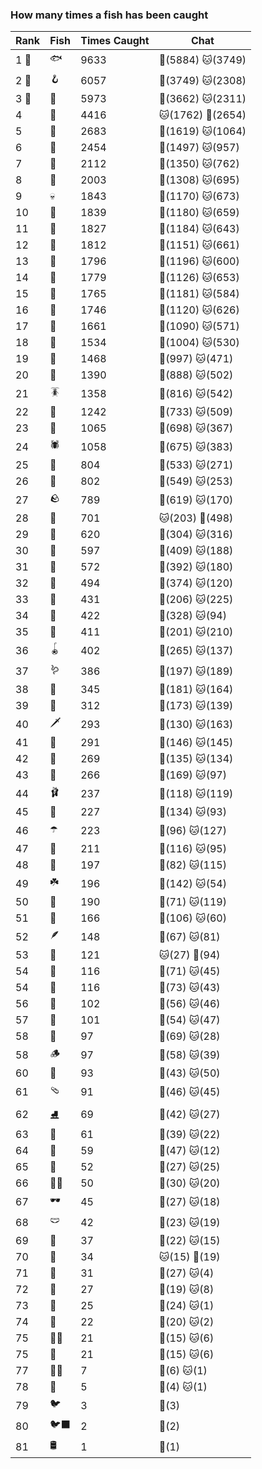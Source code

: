 ### How many times a fish has been caught
| Rank | Fish | Times Caught | Chat |
|------|------|-------------|------|
| 1 🥇  | 🐟 | 9633 | 🍞(5884)  🐱(3749) |
| 2 🥈  | 🪝 | 6057 | 🍞(3749)  🐱(2308) |
| 3 🥉  | 🎏 | 5973 | 🍞(3662)  🐱(2311) |
| 4  | 🐚 | 4416 | 🐱(1762)  🍞(2654) |
| 5  | 🦀 | 2683 | 🍞(1619)  🐱(1064) |
| 6  | 🐸 | 2454 | 🍞(1497)  🐱(957) |
| 7  | 🦐 | 2112 | 🍞(1350)  🐱(762) |
| 8  | 🐢 | 2003 | 🍞(1308)  🐱(695) |
| 9  | 💀 | 1843 | 🍞(1170)  🐱(673) |
| 10  | 🦑 | 1839 | 🍞(1180)  🐱(659) |
| 11  | 🦞 | 1827 | 🍞(1184)  🐱(643) |
| 12  | 🦪 | 1812 | 🍞(1151)  🐱(661) |
| 13  | 🐊 | 1796 | 🍞(1196)  🐱(600) |
| 14  | 🐬 | 1779 | 🍞(1126)  🐱(653) |
| 15  | 🐋 | 1765 | 🍞(1181)  🐱(584) |
| 16  | 🐙 | 1746 | 🍞(1120)  🐱(626) |
| 17  | 🧦 | 1661 | 🍞(1090)  🐱(571) |
| 18  | 🐠 | 1534 | 🍞(1004)  🐱(530) |
| 19  | 🐡 | 1468 | 🍞(997)  🐱(471) |
| 20  | 🪸 | 1390 | 🍞(888)  🐱(502) |
| 21  | 🪳 | 1358 | 🍞(816)  🐱(542) |
| 22  | 🌿 | 1242 | 🍞(733)  🐱(509) |
| 23  | 🐍 | 1065 | 🍞(698)  🐱(367) |
| 24  | 🕷️ | 1058 | 🍞(675)  🐱(383) |
| 25  | 🐌 | 804 | 🍞(533)  🐱(271) |
| 26  | 🧽 | 802 | 🍞(549)  🐱(253) |
| 27  | 🪨 | 789 | 🍞(619)  🐱(170) |
| 28  | 🦈 | 701 | 🐱(203)  🍞(498) |
| 29  | 🥫 | 620 | 🍞(304)  🐱(316) |
| 30  | 🐳 | 597 | 🍞(409)  🐱(188) |
| 31  | 🦕 | 572 | 🍞(392)  🐱(180) |
| 32  | 🍬 | 494 | 🍞(374)  🐱(120) |
| 33  | 👢 | 431 | 🍞(206)  🐱(225) |
| 34  | 🐉 | 422 | 🍞(328)  🐱(94) |
| 35  | 🦠 | 411 | 🍞(201)  🐱(210) |
| 36  | 🪀 | 402 | 🍞(265)  🐱(137) |
| 37  | 🪱 | 386 | 🍞(197)  🐱(189) |
| 38  | 🦭 | 345 | 🍞(181)  🐱(164) |
| 39  | 🍄 | 312 | 🍞(173)  🐱(139) |
| 40  | 🗡️ | 293 | 🍞(130)  🐱(163) |
| 41  | 🧤 | 291 | 🍞(146)  🐱(145) |
| 42  | 🦦 | 269 | 🍞(135)  🐱(134) |
| 43  | 🦎 | 266 | 🍞(169)  🐱(97) |
| 44  | 🩰 | 237 | 🍞(118)  🐱(119) |
| 45  | 🧸 | 227 | 🍞(134)  🐱(93) |
| 46  | ☂️ | 223 | 🍞(96)  🐱(127) |
| 47  | 🧊 | 211 | 🍞(116)  🐱(95) |
| 48  | 🥪 | 197 | 🍞(82)  🐱(115) |
| 49  | ☘️ | 196 | 🍞(142)  🐱(54) |
| 50  | 👟 | 190 | 🍞(71)  🐱(119) |
| 51  | 🧟 | 166 | 🍞(106)  🐱(60) |
| 52  | 🪶 | 148 | 🍞(67)  🐱(81) |
| 53  | 🎰 | 121 | 🐱(27)  🍞(94) |
| 54  | 🌹 | 116 | 🍞(71)  🐱(45) |
| 54  | 🐧 | 116 | 🍞(73)  🐱(43) |
| 56  | 👒 | 102 | 🍞(56)  🐱(46) |
| 57  | 🥒 | 101 | 🍞(54)  🐱(47) |
| 58  | 📱 | 97 | 🍞(69)  🐱(28) |
| 58  | 🪵 | 97 | 🍞(58)  🐱(39) |
| 60  | 🦆 | 93 | 🍞(43)  🐱(50) |
| 61  | 🩴 | 91 | 🍞(46)  🐱(45) |
| 62  | ⛸️ | 69 | 🍞(42)  🐱(27) |
| 63  | 🪼 | 61 | 🍞(39)  🐱(22) |
| 64  | 🦫 | 59 | 🍞(47)  🐱(12) |
| 65  | 🧃 | 52 | 🍞(27)  🐱(25) |
| 66  | 🧞‍♂ | 50 | 🍞(30)  🐱(20) |
| 67  | 🕶️ | 45 | 🍞(27)  🐱(18) |
| 68  | 🩲 | 42 | 🍞(23)  🐱(19) |
| 69  | 👑 | 37 | 🍞(22)  🐱(15) |
| 70  | 🧣 | 34 | 🐱(15)  🍞(19) |
| 71  | 🎱 | 31 | 🍞(27)  🐱(4) |
| 72  | 🧵 | 27 | 🍞(19)  🐱(8) |
| 73  | 🪹 | 25 | 🍞(24)  🐱(1) |
| 74  | 🪺 | 22 | 🍞(20)  🐱(2) |
| 75  | 🧜‍♀️ | 21 | 🍞(15)  🐱(6) |
| 75  | 🧭 | 21 | 🍞(15)  🐱(6) |
| 77  | 🐻‍❄ | 7 | 🍞(6)  🐱(1) |
| 78  | 🦇 | 5 | 🍞(4)  🐱(1) |
| 79  | 🐦 | 3 | 🍞(3) |
| 80  | 🐦‍⬛ | 2 | 🍞(2) |
| 81  | 🛢️ | 1 | 🍞(1) |
